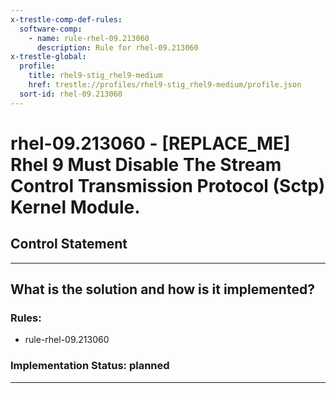 ```yaml
---
x-trestle-comp-def-rules:
  software-comp:
    - name: rule-rhel-09.213060
      description: Rule for rhel-09.213060
x-trestle-global:
  profile:
    title: rhel9-stig_rhel9-medium
    href: trestle://profiles/rhel9-stig_rhel9-medium/profile.json
  sort-id: rhel-09.213060
---
```


# rhel-09.213060 - \[REPLACE_ME\] Rhel 9 Must Disable The Stream Control Transmission Protocol (Sctp) Kernel Module.

## Control Statement

______________________________________________________________________

## What is the solution and how is it implemented?

<!-- For implementation status enter one of: implemented, partial, planned, alternative, not-applicable -->

<!-- Note that the list of rules under ### Rules: is read-only and changes will not be captured after assembly to JSON -->

<!-- Add control implementation description here for control: rhel-09.213060 -->

### Rules:

  - rule-rhel-09.213060

### Implementation Status: planned

______________________________________________________________________
